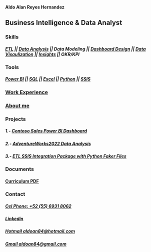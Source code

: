 #### Aldo Alan Reyes Hernandez

## Business Intelligence & Data Analyst


### Skills 

##### <span title="Poject-3">[ETL]()</span> || <span title="Poject-2">[Data Analysis]()</span> || Data Modeling || <span title="Poject-1">[Dashboard Design]()</span> || <span title="Poject-1">[Data Visaulization]()</span> || <span title="Poject-1, 2">[Insights]()</span> || OKR/KPI 

  
### Tools

##### <span title="Poject-1">[Power BI]()</span> || <span title="Poject-2, 3">[SQL]()</span> || <span title="Poject-2">[Excel]()</span> || <span title="Poject-2, 3">[Python]()</span> || <span title="Poject-2">[SSIS]()</span>


### [Work Experience](https://aldoreyes84.github.io/working_experience/)

### [About me](https://aldoreyes84.github.io/About-me/)


### Projects

##### 1.- [Contoso Sales Power BI Dashboard](https://aldoreyes84.github.io/Contoso-Sales-Power-BI-Dashboard/)

##### 2.- [AdventureWorks2022 Data Analysis](https://aldoreyes84.github.io/Data_Analisys_For_AdventureWorksDW2022/)

##### 3.- [ETL SSIS Integration Package with Python Faker Files](https://aldoreyes84.github.io/ETL/)

### Documents

#### [Curriculum PDF](/assets/files/Aldo%20Reyes%20CV.pdf)

### Contact
  
##### [Cel Phone: +52 (55) 6931 8062](tel:+525569318062)
  
##### [Linkedin](https://www.linkedin.com/in/aldoreyesbianalyst?lipi=urn%3Ali%3Apage%3Ad_flagship3_profile_view_base_contact_details%3Bv420leqVSUOChjUj%2BtCWbw%3D%3D)
 
##### [Hotmail aldoan84@hotmail.com](aldoan84@hotmail.com)
 
##### [Gmail aldoan84@gmail.com](aldoan84@gmail.com)
